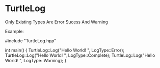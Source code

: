 # TurtleLog

Only Existing Types Are Error Sucess And Warning

Example:

#include "TurtleLog.hpp"

int main() {
  TurtleLog::Log("Hello World!   ", LogType::Error);
  TurtleLog::Log("Hello World!   ", LogType::Complete);
  TurtleLog::Log("Hello World!   ", LogType::Warning);
}
